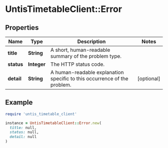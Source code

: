 # UntisTimetableClient::Error

## Properties

| Name | Type | Description | Notes |
| ---- | ---- | ----------- | ----- |
| **title** | **String** | A short, human-readable summary of the problem type. |  |
| **status** | **Integer** | The HTTP status code. |  |
| **detail** | **String** | A human-readable explanation specific to this occurrence of the problem. | [optional] |

## Example

```ruby
require 'untis_timetable_client'

instance = UntisTimetableClient::Error.new(
  title: null,
  status: null,
  detail: null
)
```

